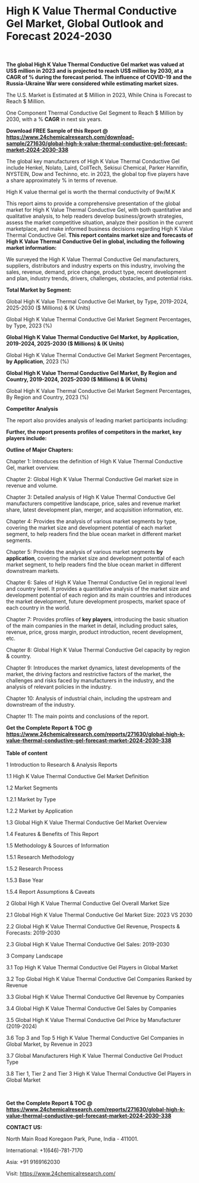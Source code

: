<h1>High K Value Thermal Conductive Gel Market, Global Outlook and Forecast 2024-2030</h1><br/><p><strong>The global High K Value Thermal Conductive Gel market was valued at US$ million in 2023 and is projected to reach US$ million by 2030, at a <strong>CAGR</strong> of % during the forecast period. The influence of COVID-19 and the Russia-Ukraine War were considered while estimating market sizes.</strong></p><p>The U.S. Market is Estimated at $ Million in 2023, While China is Forecast to Reach $ Million.</p><p>One Component Thermal Conductive Gel Segment to Reach $ Million by 2030, with a % <strong>CAGR</strong> in next six years.</p><div><b>Download FREE Sample of this Report @ <a href="https://www.24chemicalresearch.com/download-sample/271630/global-high-k-value-thermal-conductive-gel-forecast-market-2024-2030-338">https://www.24chemicalresearch.com/download-sample/271630/global-high-k-value-thermal-conductive-gel-forecast-market-2024-2030-338</a></b></div><p>The global key manufacturers of High K Value Thermal Conductive Gel include Henkel, Nolato, Laird, CollTech, Sekisui Chemical, Parker Hannifin, NYSTEIN, Dow and Techinno, etc. in 2023, the global top five players have a share approximately % in terms of revenue.</p><p>High K value thermal gel is worth the thermal conductivity of 9w/M.K</p><p>This report aims to provide a comprehensive presentation of the global market for High K Value Thermal Conductive Gel, with both quantitative and qualitative analysis, to help readers develop business/growth strategies, assess the market competitive situation, analyze their position in the current marketplace, and make informed business decisions regarding High K Value Thermal Conductive Gel. <strong>This report contains market size and forecasts of High K Value Thermal Conductive Gel in global, including the following market information:</strong></p><p>We surveyed the High K Value Thermal Conductive Gel manufacturers, suppliers, distributors and industry experts on this industry, involving the sales, revenue, demand, price change, product type, recent development and plan, industry trends, drivers, challenges, obstacles, and potential risks.</p><p><strong>Total Market by Segment:</strong></p><p>Global High K Value Thermal Conductive Gel Market, by Type, 2019-2024, 2025-2030 ($ Millions) & (K Units)</p><p>Global High K Value Thermal Conductive Gel Market Segment Percentages, by Type, 2023 (%)</p><p><strong>Global High K Value Thermal Conductive Gel Market, <strong>by Application</strong>, 2019-2024, 2025-2030 ($ Millions) & (K Units)</strong></p><p>Global High K Value Thermal Conductive Gel Market Segment Percentages, <strong>by Application</strong>, 2023 (%)</p><p><strong>Global High K Value Thermal Conductive Gel Market, By Region and Country, 2019-2024, 2025-2030 ($ Millions) & (K Units)</strong></p><p>Global High K Value Thermal Conductive Gel Market Segment Percentages, By Region and Country, 2023 (%)</p><p><strong>Competitor Analysis</strong></p><p>The report also provides analysis of leading market participants including:</p><p><strong>Further, the report presents profiles of competitors in the market, <strong>key players</strong> include:</strong></p><p><strong>Outline of Major Chapters:</strong></p><p>Chapter 1: Introduces the definition of High K Value Thermal Conductive Gel, market overview.</p><p>Chapter 2: Global High K Value Thermal Conductive Gel market size in revenue and volume.</p><p>Chapter 3: Detailed analysis of High K Value Thermal Conductive Gel manufacturers competitive landscape, price, sales and revenue market share, latest development plan, merger, and acquisition information, etc.</p><p>Chapter 4: Provides the analysis of various market segments by type, covering the market size and development potential of each market segment, to help readers find the blue ocean market in different market segments.</p><p>Chapter 5: Provides the analysis of various market segments <strong>by application</strong>, covering the market size and development potential of each market segment, to help readers find the blue ocean market in different downstream markets.</p><p>Chapter 6: Sales of High K Value Thermal Conductive Gel in regional level and country level. It provides a quantitative analysis of the market size and development potential of each region and its main countries and introduces the market development, future development prospects, market space of each country in the world.</p><p>Chapter 7: Provides profiles of <strong>key players</strong>, introducing the basic situation of the main companies in the market in detail, including product sales, revenue, price, gross margin, product introduction, recent development, etc.</p><p>Chapter 8: Global High K Value Thermal Conductive Gel capacity by region & country.</p><p>Chapter 9: Introduces the market dynamics, latest developments of the market, the driving factors and restrictive factors of the market, the challenges and risks faced by manufacturers in the industry, and the analysis of relevant policies in the industry.</p><p>Chapter 10: Analysis of industrial chain, including the upstream and downstream of the industry.</p><p>Chapter 11: The main points and conclusions of the report.</p><div><b>Get the Complete Report & TOC @ <a href="https://www.24chemicalresearch.com/reports/271630/global-high-k-value-thermal-conductive-gel-forecast-market-2024-2030-338">https://www.24chemicalresearch.com/reports/271630/global-high-k-value-thermal-conductive-gel-forecast-market-2024-2030-338</a></b></div><br><b>Table of content</b><p>1 Introduction to Research & Analysis Reports<br />
 
  1.1 High K Value Thermal Conductive Gel Market Definition<br />
 
  1.2 Market Segments<br />
 
  1.2.1 Market by Type<br />
 
  1.2.2 Market by Application<br />
 
  1.3 Global High K Value Thermal Conductive Gel Market Overview<br />
 
  1.4 Features & Benefits of This Report<br />
 
  1.5 Methodology & Sources of Information<br />
 
  1.5.1 Research Methodology<br />
 
  1.5.2 Research Process<br />
 
  1.5.3 Base Year<br />
 
  1.5.4 Report Assumptions & Caveats<br />
 
 2 Global High K Value Thermal Conductive Gel Overall Market Size<br />
 
  2.1 Global High K Value Thermal Conductive Gel Market Size: 2023 VS 2030<br />
 
  2.2 Global High K Value Thermal Conductive Gel Revenue, Prospects & Forecasts: 2019-2030<br />
 
  2.3 Global High K Value Thermal Conductive Gel Sales: 2019-2030<br />
 
 3 Company Landscape<br />
 
  3.1 Top High K Value Thermal Conductive Gel Players in Global Market<br />
 
  3.2 Top Global High K Value Thermal Conductive Gel Companies Ranked by Revenue<br />
 
  3.3 Global High K Value Thermal Conductive Gel Revenue by Companies<br />
 
  3.4 Global High K Value Thermal Conductive Gel Sales by Companies<br />
 
  3.5 Global High K Value Thermal Conductive Gel Price by Manufacturer (2019-2024)<br />
 
  3.6 Top 3 and Top 5 High K Value Thermal Conductive Gel Companies in Global Market, by Revenue in 2023<br />
 
  3.7 Global Manufacturers High K Value Thermal Conductive Gel Product Type<br />
 
  3.8 Tier 1, Tier 2 and Tier 3 High K Value Thermal Conductive Gel Players in Global Market<br />
 
  <br><div><b>Get the Complete Report & TOC @ <a href="https://www.24chemicalresearch.com/reports/271630/global-high-k-value-thermal-conductive-gel-forecast-market-2024-2030-338">https://www.24chemicalresearch.com/reports/271630/global-high-k-value-thermal-conductive-gel-forecast-market-2024-2030-338</a></b></div></p>
 
 <b>CONTACT US:</b><br>
 
 North Main Road Koregaon Park, Pune, India - 411001.<br/>
 
 International: +1(646)-781-7170<br/>
 
 Asia: +91 9169162030<br/>
 
 Visit: <a href="https://www.24chemicalresearch.com/">https://www.24chemicalresearch.com/</a>
 
 <br>